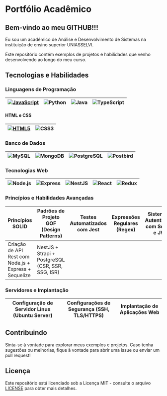 # Portfólio Acadêmico

## Bem-vindo ao meu GITHUB!!!

Eu sou um acadêmico de Análise e Desenvolvimento de Sistemas na instituição de ensino superior UNIASSELVI.

Este repositório contém exemplos de projetos e habilidades que venho desenvolvendo ao longo do meu curso.

## Tecnologias e Habilidades

### Linguagens de Programação

| <a href="https://github.com/Mertonlucas/FUNDAMENTOS-JS" target="_blank"><img src="https://img.shields.io/badge/JavaScript-%23F7DF1E?logo=javascript&logoColor=black&style=for-the-badge&labelColor=F7DF1E&scale=0.8" alt="JavaScript"></a> | <img src="https://img.shields.io/badge/Python-%233776AB?logo=python&logoColor=white&style=for-the-badge&labelColor=3776AB&scale=0.8" alt="Python"> | <img src="https://img.shields.io/badge/Java-%23ED8B00?logo=java&logoColor=white&style=for-the-badge&labelColor=ED8B00&scale=0.8" alt="Java"> | <img src="https://img.shields.io/badge/TypeScript-%233178C6?logo=typescript&logoColor=white&style=for-the-badge&labelColor=3178C6&scale=0.8" alt="TypeScript"> |
| --- | --- | --- | --- |

#### HTML e CSS

| <a href="https://github.com/Mertonlucas/FUNDAMENTOS.HTML" target="_blank"><img src="https://img.shields.io/badge/HTML5-%23E34F26?logo=html5&logoColor=white&style=for-the-badge&labelColor=E34F26&scale=0.8" alt="HTML5"></a> | <img src="https://img.shields.io/badge/CSS3-%231572B6?logo=css3&logoColor=white&style=for-the-badge&labelColor=1572B6&scale=0.8" alt="CSS3"> |
| --- | --- |

### Banco de Dados

| <img src="https://img.shields.io/badge/MySQL-%234479A1?logo=mysql&logoColor=white&style=for-the-badge&labelColor=4479A1&scale=0.8" alt="MySQL"> | <img src="https://img.shields.io/badge/MongoDB-%2347A248?logo=mongodb&logoColor=white&style=for-the-badge&labelColor=47A248&scale=0.8" alt="MongoDB"> | <img src="https://img.shields.io/badge/PostgreSQL-%23336791?logo=postgresql&logoColor=white&style=for-the-badge&labelColor=336791&scale=0.8" alt="PostgreSQL"> | <img src="https://img.shields.io/badge/Postbird-%23336791?logo=postbird&logoColor=white&style=for-the-badge&labelColor=336791&scale=0.8" alt="Postbird"> |
| --- | --- | --- | --- |

### Tecnologias Web

| <img src="https://img.shields.io/badge/Node.js-%23339933?logo=node.js&logoColor=white&style=for-the-badge&labelColor=339933&scale=0.8" alt="Node.js"> | <img src="https://img.shields.io/badge/Express-%23000000?logo=express&logoColor=white&style=for-the-badge&labelColor=000000&scale=0.8" alt="Express"> | <img src="https://img.shields.io/badge/NestJS-%23E0234E?logo=nestjs&logoColor=white&style=for-the-badge&labelColor=E0234E&scale=0.8" alt="NestJS"> | <img src="https://img.shields.io/badge/React-%2361DAFB?logo=react&logoColor=black&style=for-the-badge&labelColor=61DAFB&scale=0.8" alt="React"> | <img src="https://img.shields.io/badge/Redux-%23764ABC?logo=redux&logoColor=white&style=for-the-badge&labelColor=764ABC&scale=0.8" alt="Redux"> |
| --- | --- | --- | --- | --- |

### Princípios e Habilidades Avançadas

| Princípios SOLID | Padrões de Projeto GOF (Design Patterns) | Testes Automatizados com Jest | Expressões Regulares (Regex) | Sistema de Autenticação com Session e JWT |
| --- | --- | --- | --- | --- |
| Criação de API Rest com Node.js + Express + Sequelize | NestJS + Strapi + PostgreSQL (CSR, SSR, SSG, ISR) | | | |

### Servidores e Implantação

| Configuração de Servidor Linux (Ubuntu Server) | Configurações de Segurança (SSH, TLS/HTTPS) | Implantação de Aplicações Web |
| --- | --- | --- |

## Contribuindo

Sinta-se à vontade para explorar meus exemplos e projetos. Caso tenha sugestões ou melhorias, fique à vontade para abrir uma issue ou enviar um pull request!

## Licença

Este repositório está licenciado sob a Licença MIT - consulte o arquivo [LICENSE](LICENSE) para obter mais detalhes.

